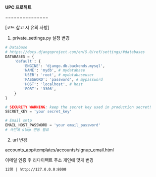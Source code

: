 **UPC 프로젝트**


===============

[코드 참고 시 유의 사항]
1. private_settings.py 설정 변경
```py
# Database
# https://docs.djangoproject.com/en/5.0/ref/settings/#databases
DATABASES = {
    'default': {
        'ENGINE': 'django.db.backends.mysql',
        'NAME': 'mydb', # mydatabase
        'USER': 'root', # mydatabaseuser
        'PASSWORD': 'password', # mypassword
        'HOST': 'localhost', # host
        'PORT': '3306',
    }
}

# SECURITY WARNING: keep the secret key used in production secret!
SECRET_KEY = 'your secret_key'

# Email smtp
EMAIL_HOST_PASSWORD = 'your email_password'
# 사전에 stmp 연동 필요
```

2. url 변경

accounts_app/templates/accounts/signup_email.html

이메일 인증 후 리다이렉트 주소 개인에 맞게 변경
```html
12행 | http://127.0.0.0:8000
```
